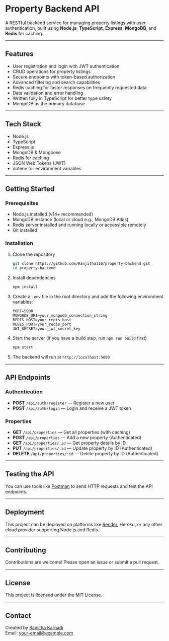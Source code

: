 # Property Backend API

A RESTful backend service for managing property listings with user authentication, built using **Node.js**, **TypeScript**, **Express**, **MongoDB**, and **Redis** for caching.

---

## Features

- User registration and login with JWT authentication
- CRUD operations for property listings
- Secure endpoints with token-based authorization
- Advanced filtering and search capabilities
- Redis caching for faster responses on frequently requested data
- Data validation and error handling
- Written fully in TypeScript for better type safety
- MongoDB as the primary database

---

## Tech Stack

- Node.js
- TypeScript
- Express.js
- MongoDB & Mongoose
- Redis for caching
- JSON Web Tokens (JWT)
- dotenv for environment variables

---

## Getting Started

### Prerequisites

- Node.js installed (v14+ recommended)
- MongoDB instance (local or cloud e.g., MongoDB Atlas)
- Redis server installed and running locally or accessible remotely
- Git installed

### Installation

1. Clone the repository

   ```bash
   git clone https://github.com/Ranjitha110/property-backend.git
   cd property-backend
   ```

2. Install dependencies

   ```bash
   npm install
   ```

3. Create a `.env` file in the root directory and add the following environment variables:

   ```
   PORT=5000
   MONGODB_URI=your_mongodb_connection_string
   REDIS_HOST=your_redis_host
   REDIS_PORT=your_redis_port
   JWT_SECRET=your_jwt_secret_key
   ```

4. Start the server (if you have a build step, run `npm run build` first)

   ```bash
   npm start
   ```

5. The backend will run at `http://localhost:5000`

---

## API Endpoints

### Authentication

- **POST** `/api/auth/register` — Register a new user  
- **POST** `/api/auth/login` — Login and receive a JWT token

### Properties

- **GET** `/api/properties` — Get all properties (with caching)  
- **POST** `/api/properties` — Add a new property (Authenticated)  
- **GET** `/api/properties/:id` — Get property details by ID  
- **PUT** `/api/properties/:id` — Update property by ID (Authenticated)  
- **DELETE** `/api/properties/:id` — Delete property by ID (Authenticated)

---

## Testing the API

You can use tools like [Postman](https://www.postman.com/) to send HTTP requests and test the API endpoints.

---

## Deployment

This project can be deployed on platforms like [Render](https://render.com), Heroku, or any other cloud provider supporting Node.js and Redis.

---

## Contributing

Contributions are welcome! Please open an issue or submit a pull request.

---

## License

This project is licensed under the MIT License.

---

## Contact

Created by [Ranjitha Karnadi](https://github.com/Ranjitha110)  
Email: your-email@example.com

